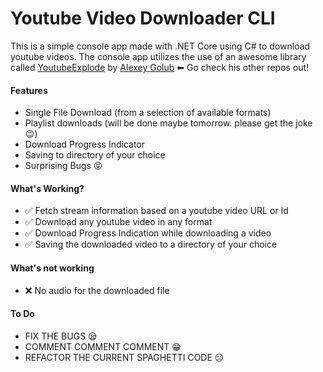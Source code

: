 # Youtube Video Downloader CLI
This is a simple console app made with .NET Core using C# to download youtube videos.
The console app utilizes the use of an awesome library called [YoutubeExplode](https://github.com/Tyrrrz/YoutubeExplode) by [Alexey Golub](https://github.com/Tyrrrz) ⬅ Go check his other repos out!

#### Features
* Single File Download (from a selection of available formats) 
* Playlist downloads (will be done maybe tomorrow. please get the joke 😉)
* Download Progress Indicator 
* Saving to directory of your choice 
* Surprising Bugs 😝

#### What's Working?
* ✅ Fetch stream information based on a youtube video URL or Id
* ✅ Download any youtube video in any format
* ✅ Download Progress Indication while downloading a video
* ✅ Saving the downloaded video to a directory of your choice

#### What's not working
* ❌ No audio for the downloaded file

#### To Do
* FIX THE BUGS 😪
* COMMENT COMMENT COMMENT 😁
* REFACTOR THE CURRENT SPAGHETTI CODE 😑
